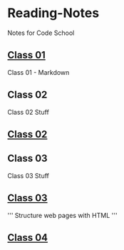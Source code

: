 # Reading-Notes

Notes for Code School

## [Class 01](Class01/notes_1.md)

Class 01 - Markdown

## Class 02

Class 02 Stuff

## [Class 02](Class02/notes_2.md)

## Class 03

Class 03 Stuff

## [Class 03](Class03/notes_3.md)

'''
Structure web pages with HTML
'''

## [Class 04](Class04/notes_4.md)

